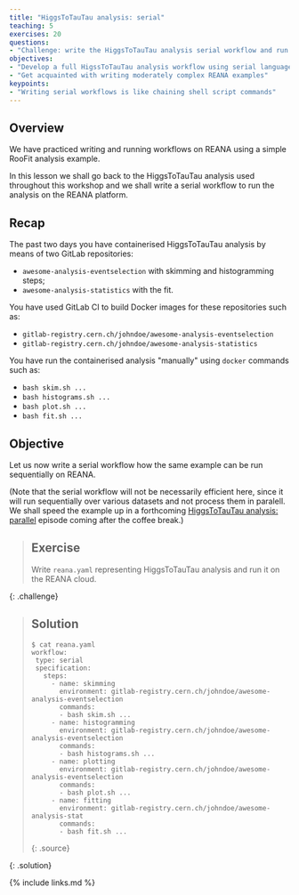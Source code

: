```yaml
---
title: "HiggsToTauTau analysis: serial"
teaching: 5
exercises: 20
questions:
- "Challenge: write the HiggsToTauTau analysis serial workflow and run it on REANA"
objectives:
- "Develop a full HigssToTauTau analysis workflow using serial language"
- "Get acquainted with writing moderately complex REANA examples"
keypoints:
- "Writing serial workflows is like chaining shell script commands"
---
```


## Overview

We have practiced writing and running workflows on REANA using a simple RooFit analysis example.

In this lesson we shall go back to the HiggsToTauTau analysis used throughout this workshop and we
shall write a serial workflow to run the analysis on the REANA platform.

## Recap

The past two days you have containerised HiggsToTauTau analysis by means of two GitLab repositories:

- `awesome-analysis-eventselection` with skimming and histogramming steps;
- `awesome-analysis-statistics` with the fit.

You have used GitLab CI to build Docker images for these repositories such as:

- `gitlab-registry.cern.ch/johndoe/awesome-analysis-eventselection`
- `gitlab-registry.cern.ch/johndoe/awesome-analysis-statistics`

You have run the containerised analysis "manually" using `docker` commands such as:

- `bash skim.sh ...`
- `bash histograms.sh ...`
- `bash plot.sh ...`
- `bash fit.sh ...`

## Objective

Let us now write a serial workflow how the same example can be run sequentially on REANA.

(Note that the serial workflow will not be necessarily efficient here, since it will run
sequentially over various datasets and not process them in paralell. We shall speed the example up
in a forthcoming [HiggsToTauTau analysis: parallel](../07-higgstotautau-parallel) episode coming
after the coffee break.)

> ## Exercise
>
> Write ``reana.yaml`` representing HiggsToTauTau analysis and run it on the REANA cloud.
>
{: .challenge}

> ## Solution
>
> ~~~
> $ cat reana.yaml
> workflow:
>  type: serial
>  specification:
>    steps:
>      - name: skimming
>        environment: gitlab-registry.cern.ch/johndoe/awesome-analysis-eventselection
>        commands:
>        - bash skim.sh ...
>      - name: histogramming
>        environment: gitlab-registry.cern.ch/johndoe/awesome-analysis-eventselection
>        commands:
>        - bash histograms.sh ...
>      - name: plotting
>        environment: gitlab-registry.cern.ch/johndoe/awesome-analysis-eventselection
>        commands:
>        - bash plot.sh ...
>      - name: fitting
>        environment: gitlab-registry.cern.ch/johndoe/awesome-analysis-stat
>        commands:
>        - bash fit.sh ...
> ~~~
> {: .source}
>
{: .solution}

{% include links.md %}

